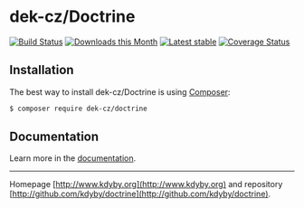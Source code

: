 dek-cz/Doctrine
======

[![Build Status](https://travis-ci.com/dek-cz/Doctrine.svg?branch=master)](https://travis-ci.com/dek-cz/Doctrine)
[![Downloads this Month](https://img.shields.io/packagist/dm/dek-cz/doctrine.svg)](https://packagist.org/packages/dek-cz/doctrine)
[![Latest stable](https://img.shields.io/packagist/v/dek-cz/doctrine.svg)](https://packagist.org/packages/dek-cz/doctrine)
[![Coverage Status](https://coveralls.io/repos/github/dek-cz/doctrine/badge.svg?branch=master)](https://coveralls.io/github/dek-cz/doctrine?branch=master)


Installation
------------

The best way to install dek-cz/Doctrine is using  [Composer](http://getcomposer.org/):

```sh
$ composer require dek-cz/doctrine
```

Documentation
------------

Learn more in the [documentation](https://github.com/Kdyby/Doctrine/blob/master/docs/en/index.md).

-----

Homepage [http://www.kdyby.org](http://www.kdyby.org) and repository [http://github.com/kdyby/doctrine](http://github.com/kdyby/doctrine).
